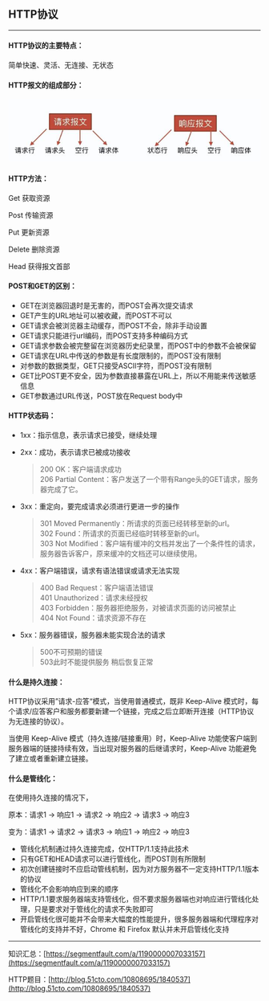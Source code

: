 ## HTTP协议

---

#### HTTP协议的主要特点：

简单快速、灵活、无连接、无状态

#### HTTP报文的组成部分：

![](/assets/http.jpg)

#### HTTP方法：

Get 获取资源

Post 传输资源

Put 更新资源

Delete 删除资源

Head 获得报文首部

#### POST和GET的区别：

* GET在浏览器回退时是无害的，而POST会再次提交请求
* GET产生的URL地址可以被收藏，而POST不可以
* GET请求会被浏览器主动缓存，而POST不会，除非手动设置
* GET请求只能进行url编码，而POST支持多种编码方式
* GET请求参数会被完整留在浏览器历史纪录里，而POST中的参数不会被保留
* GET请求在URL中传送的参数是有长度限制的，而POST没有限制
* 对参数的数据类型，GET只接受ASCII字符，而POST没有限制
* GET比POST更不安全，因为参数直接暴露在URL上，所以不用能来传送敏感信息
* GET参数通过URL传送，POST放在Request body中

#### HTTP状态码：

* 1xx：指示信息，表示请求已接受，继续处理
* 2xx：成功，表示请求已被成功接收

  > 200 OK：客户端请求成功  
  > 206 Partial Content：客户发送了一个带有Range头的GET请求，服务器完成了它。

* 3xx：重定向，要完成请求必须进行更进一步的操作

  > 301 Moved Permanently：所请求的页面已经转移至新的url。  
  > 302 Found：所请求的页面已经临时转移至新的url。  
  > 303 Not Modified：客户端有缓冲的文档并发出了一个条件性的请求，服务器告诉客户，原来缓冲的文档还可以继续使用。

* 4xx：客户端错误，请求有语法错误或请求无法实现

  > 400 Bad Request：客户端语法错误  
  > 401 Unauthorized：请求未经授权  
  > 403 Forbidden：服务器拒绝服务，对被请求页面的访问被禁止  
  > 404 Not Found：请求资源不存在

* 5xx：服务器错误，服务器未能实现合法的请求

  > 500不可预期的错误  
  > 503此时不能提供服务 稍后恢复正常

#### 什么是持久连接：

HTTP协议采用”请求-应答“模式，当使用普通模式，既非 Keep-Alive 模式时，每个请求/应答客户和服务都要新建一个链接，完成之后立即断开连接（HTTP协议为无连接的协议）。

当使用 Keep-Alive 模式（持久连接/链接重用）时，Keep-Alive 功能使客户端到服务器端的链接持续有效，当出现对服务器的后继请求时，Keep-Alive 功能避免了建立或者重新建立链接。

#### 什么是管线化：

在使用持久连接的情况下，

原本：请求1 -&gt; 响应1 -&gt; 请求2 -&gt; 响应2 -&gt; 请求3 -&gt; 响应3 

变为：请求1 -&gt; 请求2 -&gt; 请求3 -&gt; 响应1 -&gt; 响应2 -&gt; 响应3

* 管线化机制通过持久连接完成，仅HTTP/1.1支持此技术
* 只有GET和HEAD请求可以进行管线化，而POST则有所限制
* 初次创建链接时不应启动管线机制，因为对方服务器不一定支持HTTP/1.1版本的协议
* 管线化不会影响响应到来的顺序
* HTTP/1.1要求服务器端支持管线化，但不要求服务器端也对响应进行管线化处理，只是要求对于管线化的请求不失败即可
* 开启管线化很可能并不会带来大幅度的性能提升，很多服务器端和代理程序对管线化的支持并不好，Chrome 和 Firefox 默认并未开启管线化支持

---

知识汇总：[https://segmentfault.com/a/1190000007033157](https://segmentfault.com/a/1190000007033157)

HTTP题目：[http://blog.51cto.com/10808695/1840537](http://blog.51cto.com/10808695/1840537)

